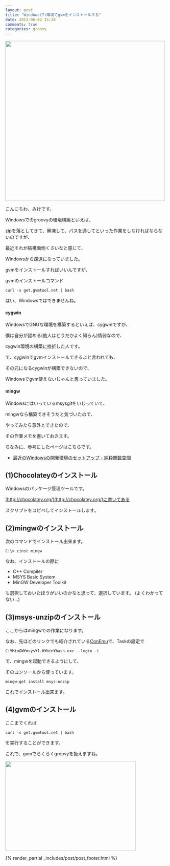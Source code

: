 ```yaml
---
layout: post
title: "Windows(7)環境でgvmをインストールする"
date: 2013-06-02 15:28
comments: true
categories: groovy
---
```


<img src="https://googledrive.com/host/0B4hhdHWLP7RRZV9ueElsQUlYLVU" style="width : 500px"/>


こんにちわ、みけです。

Windowsでのgroovyの環境構築といえば、

zipを落としてきて、解凍して、パスを通してといった作業をしなければならないのですが、

最近それが結構面倒くさいなと感じて、

Windowsから疎遠になっていました。


gvmをインストールすればいいんですが、

gvmのインストールコマンド

```
curl -s get.gvmtool.net | bash
```

はい、Windowsではできませんね。


#### cygwin

WindowsでGNUな環境を構築するといえば、cygwinですが、

僕は自分が認める(他人はどうだかよく知らん)情弱なので、

cygwin環境の構築に挫折した人です。

で、cygwinでgvmインストールできるよと言われても、

その元になるcygwinが構築できないので、

Windowsでgvm使えないじゃんと思っていました。

#### mingw

Windowsにはいっているmsysgitをいじっていて、

mingwなら構築できそうだと気づいたので、

やってみたら意外とできたので、

その作業メモを書いておきます。


ちなみに、参考にしたページはこちらです。

+ [最近のWindowsの開発環境のセットアップ - 純粋関数空間](http://tanakh.jp/posts/2013-05-23-windows-setup.html)


(1)Chocolateyのインストール
---

Windowsのパッケージ管理ツールです。

[http://chocolatey.org/](http://chocolatey.org/)に書いてある

スクリプトをコピペしてインストールします。


(2)mingwのインストール
---

次のコマンドでインストール出来ます。

```
C:\> cinst mingw
```

なお、インストールの際に

+ C++ Compiler
+ MSYS Basic System
+ MinGW Developer Toolkit

も選択しておいたほうがいいのかなと思って、選択しています。
(よくわかってない…)


(3)msys-unzipのインストール
---

ここからはmingwでの作業になります。

なお、先ほどのリンクでも紹介されている[ConEmu](http://chocolatey.org/packages/ConEmu/12.4.17.1)で、Taskの設定で

```
C:¥MinGW¥msys¥1.0¥bin¥bash.exe --login -i
```

で、mingwを起動できるようにして、

そのコンソールから使っています。

```
mingw-get install msys-unzip
```

これでインストール出来ます。


(4)gvmのインストール
---

ここまでくれば

```
curl -s get.gvmtool.net | bash
```

を実行することができます。


これで、gvmでらくらくgroovyを扱えますね。

<img src="https://googledrive.com/host/0B4hhdHWLP7RRMXctLWN4TmNQdkU" style="width : 408px; height : 280px;">


{% render_partial _includes/post/post_footer.html %}

